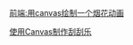 [前端:用canvas绘制一个烟花动画](https://mp.weixin.qq.com/s/nGdx0yPH9wlQyy0uRKhAsA)

[使用Canvas制作刮刮乐](https://mp.weixin.qq.com/s/V6RAJ5MuFd4SDWPw__LH8A)